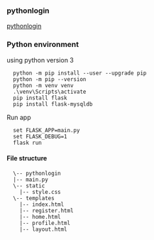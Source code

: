 ### pythonlogin

[pythonlogin](https://morioh.com/p/c61187faa9be)

### Python environment
using python version 3
~~~~
  python -m pip install --user --upgrade pip
  python -m pip --version
  python -m venv venv
  .\venv\Scripts\activate
  pip install flask
  pip install flask-mysqldb
~~~~
Run app
~~~~
  set FLASK_APP=main.py
  set FLASK_DEBUG=1
  flask run
~~~~

#### File structure
~~~~
  \-- pythonlogin
  |-- main.py
  \-- static
    |-- style.css
  \-- templates
    |-- index.html
    |-- register.html
    |-- home.html
    |-- profile.html
    |-- layout.html
~~~~